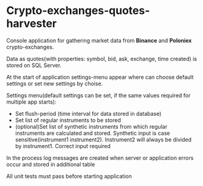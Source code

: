 # Crypto-exchanges-quotes-harvester
<p>Console application for gathering market data from <strong>Binance</strong> and <strong>Poloniex</strong> crypto-exchanges.</p>
<p>Data as quotes(with properties: symbol, bid, ask, exchange, time created) is stored on SQL Server.</p>
<p>At the start of application settings-menu appear where can choose default settings or set new settings by choise.</p>
<p>Settings menu(default settings can be set, if the same values required for multiple app starts):
<ul>
  <li>Set flush-period (time interval for data stored in database)</li>
  <li>Set list of regular instruments to be stored</li>
  <li>(optional)Set list of synthetic instruments from which regular instruments are calculated and stored. Synthetic input is case sensitive(instrument1 instrument2). Instrument2 will always be divided by instrument1. Correct input required</li>
</ul>
</p>
<p>In the process log messages are created when server or application errors occur and stored in additional table</p>
<p>All unit tests must pass before starting application</p>
